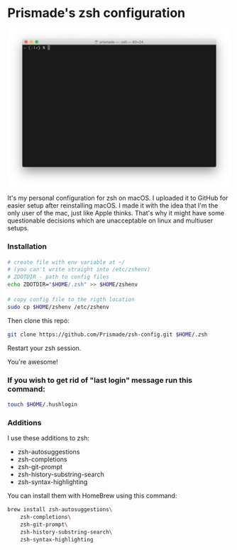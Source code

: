 # Prismade's zsh configuration

![My terminal](/images/terminal.png)

It's my personal configuration for zsh on macOS. I uploaded it to GitHub for easier setup after reinstalling macOS. I made it with the idea that I'm the only user of the mac, just like Apple thinks. That's why it might have some questionable decisions which are unacceptable on linux and multiuser setups.

### Installation

``` zsh 
# create file with env variable at ~/
# (you can't write straight into /etc/zshenv)
# ZDOTDIR - path to config files
echo ZDOTDIR="$HOME/.zsh" >> $HOME/zshenv

# copy config file to the rigth location
sudo cp $HOME/zshenv /etc/zshenv
```

Then clone this repo:

``` zsh
git clone https://github.com/Prismade/zsh-config.git $HOME/.zsh
```

Restart your zsh session.

You're awesome!

### If you wish to get rid of "last login" message run this command:

``` zsh
touch $HOME/.hushlogin
```

### Additions

I use these additions to zsh:
* zsh-autosuggestions
* zsh-completions
* zsh-git-prompt
* zsh-history-substring-search
* zsh-syntax-highlighting

You can install them with HomeBrew using this command:

``` zsh
brew install zsh-autosuggestions\
    zsh-completions\
    zsh-git-prompt\
    zsh-history-substring-search\
    zsh-syntax-highlighting
```
